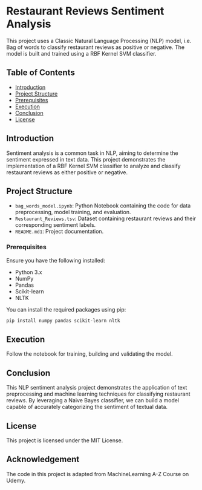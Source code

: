 # Restaurant Reviews Sentiment Analysis

This project uses a Classic Natural Language Processing (NLP) model, i.e. Bag of words to classify restaurant reviews as positive or negative. The model is built and trained using a RBF Kernel SVM classifier.

## Table of Contents

- [Introduction](#introduction)
- [Project Structure](#Project-Structure)
- [Prerequisites](#Prerequisites)
- [Execution](#Execution)
- [Conclusion](#conclusion)
- [License](#license)

## Introduction

Sentiment analysis is a common task in NLP, aiming to determine the sentiment expressed in text data. This project demonstrates the implementation of a RBF Kernel SVM classifier to analyze and classify restaurant reviews as either positive or negative.

## Project Structure

- `bag_words_model.ipynb`: Python Notebook containing the code for data preprocessing, model training, and evaluation.
- `Restaurant_Reviews.tsv`: Dataset containing restaurant reviews and their corresponding sentiment labels.
- `README.md1`: Project documentation.

### Prerequisites

Ensure you have the following installed:

- Python 3.x
- NumPy
- Pandas
- Scikit-learn
- NLTK

You can install the required packages using pip:

```bash
pip install numpy pandas scikit-learn nltk
```
## Execution

Follow the notebook for training, building and validating the model.

## Conclusion
This NLP sentiment analysis project demonstrates the application of text preprocessing and machine learning techniques for classifying restaurant reviews. By leveraging a Naive Bayes classifier, we can build a model capable of accurately categorizing the sentiment of textual data.

## License
This project is licensed under the MIT License.

## Acknowledgement
The code in this project is adapted from MachineLearning A-Z Course on Udemy.
